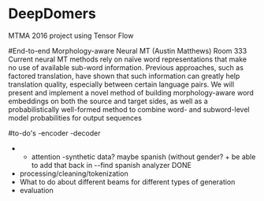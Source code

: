 # DeepDomers
MTMA 2016 project using Tensor Flow


#End-to-end Morphology-aware Neural MT (Austin Matthews)
Room 333
Current neural MT methods rely on naïve word representations that make no use of available sub-word information. Previous approaches, such as factored translation, have shown that such information can greatly help translation quality, especially between certain language pairs. We will present and implement a novel method of building morphology-aware word embeddings on both the source and target sides, as well as a probabilistically well-formed method to combine word- and subword-level model probabilities for output sequences


#to-do's
-encoder
-decoder
- + attention
-synthetic data? maybe spanish (without gender? + be able to add that back in
--find spanish analyzer DONE
- processing/cleaning/tokenization
- What to do about different beams for different types of generation
- evaluation
